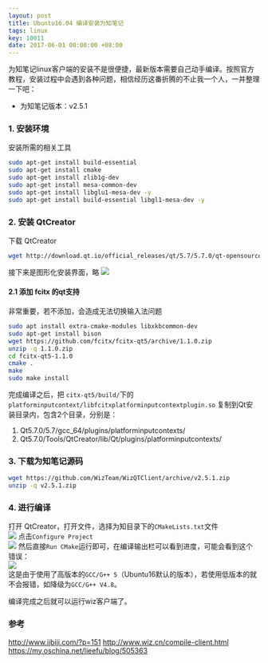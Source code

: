 ```yaml
---
layout: post
title: Ubuntu16.04 编译安装为知笔记
tags: linux
key: 10011
date: 2017-06-01 00:00:00 +08:00
---
```


为知笔记linux客户端的安装不是很便捷，最新版本需要自己动手编译。按照官方教程，安装过程中会遇到各种问题，相信经历这番折腾的不止我一个人，一并整理一下吧：

- 为知笔记版本：v2.5.1

### 1. 安装环境
安装所需的相关工具

```bash
sudo apt-get install build-essential
sudo apt-get install cmake
sudo apt-get install zlib1g-dev
sudo apt-get install mesa-common-dev
sudo apt-get install libglu1-mesa-dev -y
sudo apt-get install build-essential libgl1-mesa-dev -y
```

### 2. 安装 QtCreator
下载 QtCreator

```bash
wget http://download.qt.io/official_releases/qt/5.7/5.7.0/qt-opensource-linux-x64-5.7.0.run
```

接下来是图形化安装界面，略
![](http://ors3vio5q.bkt.clouddn.com/17-10-12/92330134.jpg)

#### 2.1 添加 fcitx 的qt支持

非常重要，若不添加，会造成无法切换输入法问题

```bash
sudo apt install extra-cmake-modules libxkbcommon-dev
sudo apt-get install bison
wget https://github.com/fcitx/fcitx-qt5/archive/1.1.0.zip
unzip -q 1.1.0.zip
cd fcitx-qt5-1.1.0
cmake .
make
sudo make install
```

完成编译之后，把 `citx-qt5/build/`下的 `platforminputcontext/libfcitxplatforminputcontextplugin.so` 复制到Qt安装目录内，包含2个目录，分别是：

1. Qt5.7.0/5.7/gcc_64/plugins/platforminputcontexts/
2. Qt5.7.0/Tools/QtCreator/lib/Qt/plugins/platforminputcontexts/

### 3. 下载为知笔记源码

```bash
wget https://github.com/WizTeam/WizQTClient/archive/v2.5.1.zip
unzip -q v2.5.1.zip
```

### 4. 进行编译
打开 QtCreator，打开文件，选择为知目录下的`CMakeLists.txt`文件  
![](http://ors3vio5q.bkt.clouddn.com/17-10-12/66978372.jpg)
点击`Configure Project`  
![](http://ors3vio5q.bkt.clouddn.com/17-10-12/828240.jpg)
然后直接`Run CMake`运行即可，在编译输出栏可以看到进度，可能会看到这个错误：  
![](http://ors3vio5q.bkt.clouddn.com/17-10-12/59326021.jpg)  
这是由于使用了高版本的`GCC/G++ 5`（Ubuntu16默认的版本），若使用低版本的就不会报错，如降级为`GCC/G++ V4.8`。  

编译完成之后就可以运行wiz客户端了。

### 参考
http://www.jjbiji.com/?p=151
http://www.wiz.cn/compile-client.html
https://my.oschina.net/lieefu/blog/505363